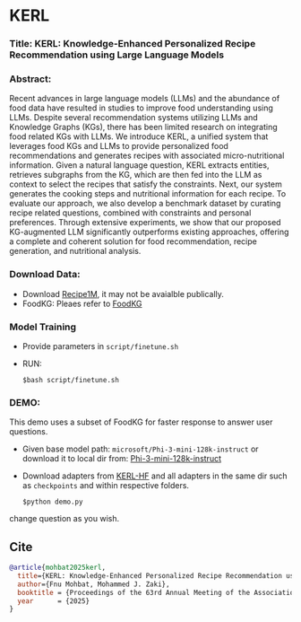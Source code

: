 # KERL


### Title: KERL: Knowledge-Enhanced Personalized Recipe Recommendation using Large Language Models


### Abstract:

Recent advances in large language models (LLMs) and the abundance of food data have resulted in studies to improve food understanding using LLMs. Despite several recommendation systems utilizing LLMs and Knowledge Graphs (KGs), there has been limited research on integrating food related KGs with LLMs. We introduce KERL, a unified system that leverages food KGs and LLMs to provide personalized food recommendations and generates recipes with associated micro-nutritional information. Given a natural language question, KERL extracts entities, retrieves subgraphs from the KG, which are then fed into the LLM as context to select the recipes that satisfy the constraints. Next, our system generates the cooking steps and nutritional information for each recipe. To evaluate our approach, we also develop a benchmark dataset by curating recipe related questions, combined with constraints and personal preferences. Through extensive experiments, we show that our proposed KG-augmented LLM significantly outperforms existing approaches, offering a complete and coherent solution for food recommendation, recipe generation, and nutritional analysis.


### Download Data: 

- Download [Recipe1M](http://im2recipe.csail.mit.edu), it may not be avaialble publically.
- FoodKG: Pleaes refer to [FoodKG](https://foodkg.github.io)


### Model Training 

- Provide parameters in `script/finetune.sh`
- RUN: 

      $bash script/finetune.sh 


### DEMO: 

This demo uses a subset of FoodKG for faster response to answer user questions.  

- Given base model path: `microsoft/Phi-3-mini-128k-instruct` or download it to local dir from: [Phi-3-mini-128k-instruct](https://huggingface.co/microsoft/Phi-3-mini-128k-instruct) 

- Download adapters from [KERL-HF](https://huggingface.co/mohbattharani) and all adapters in the same dir such as `checkpoints` and within respective folders. 

      $python demo.py


change question as you wish. 



## Cite

```bibtex
@article{mohbat2025kerl,
  title={KERL: Knowledge-Enhanced Personalized Recipe Recommendation using Large Language Models},
  author={Fnu Mohbat, Mohammed J. Zaki},
  booktitle = {Proceedings of the 63rd Annual Meeting of the Association for Computational Linguistics (ACL)},
  year      = {2025}
}

```
